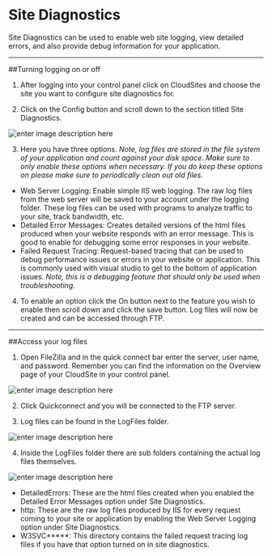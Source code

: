 Site Diagnostics
==================

Site Diagnostics can be used to enable web site logging, view detailed errors, and also provide debug information for your application. 

***

##Turning logging on or off 

 1. After logging into your control panel click on CloudSites and choose the site you want to configure site diagnostics for. 
 
 2. Click on the Config button and scroll down to the section titled Site Diagnostics.
 
 ![enter image description here](http://i.imgur.com/GyGqcs8.png) 

 3. Here you have three options. *Note, log files are stored in the file system of your application and count against your disk space. Make sure to only enable these options when necessary. If you do keep these options on please make sure to periodically clean out old files.* 
 
 - Web Server Logging: Enable simple IIS web logging. The raw log files from the web server will be saved to your account under the logging folder. These log files can be used with programs to analyze traffic to your site, track bandwidth, etc. 
 - Detailed Error Messages: Creates detailed versions of the html files produced when your website responds with an error message. This is good to enable for debugging some error responses in your website. 
 - Failed Request Tracing: Request-based tracing that can be used to debug performance issues or errors in your website or application. This is commonly used with visual studio to get to the bottom of application issues. *Note, this is a debugging feature that should only be used when troubleshooting.* 
 
 4. To enable an option click the On button next to the feature you wish to enable then scroll down and click the save button. Log files will now be created and can be accessed through FTP. 

***

##Access your log files
 

 1. Open FileZilla and in the quick connect bar enter the server, user name, and password. Remember you can find the information on the Overview page of your CloudSite in your control panel.
 
 ![enter image description here](http://i.imgur.com/jpBnhEq.png)
 
 2. Click Quickconnect and you will be connected to the FTP server. 
 
 3. Log files can be found in the LogFiles folder. 
 
 ![enter image description here](http://i.imgur.com/uiBmccu.png)
 
 4.  Inside the LogFiles folder there are sub folders containing the actual log files themselves. 
 
 ![enter image description here](http://i.imgur.com/VSJrKxa.png)


 - DetailedErrors: These are the html files created when you enabled the Detailed Error Messages option under Site Diagnostics. 
 - http: These are the raw log files produced by IIS for every request coming to your site or application by enabling the Web Server Logging option under Site Diagnostics. 
 - W3SVC*****: This directory contains the failed request tracing log files if you have that option turned on in site diagnostics. 

 
